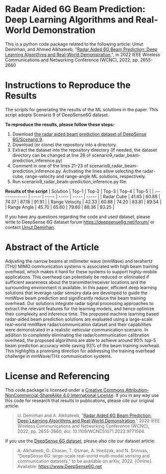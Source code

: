 # Radar Aided 6G Beam Prediction: Deep Learning Algorithms and Real-World Demonstration
This is a python code package related to the following article:
Umut Demirhan, and Ahmed Alkhateeb, "[Radar Aided 6G Beam Prediction: Deep Learning Algorithms and Real-World Demonstration](https://ieeexplore.ieee.org/document/9771564),", in 2022 IEEE Wireless Communications and Networking Conference (WCNC), 2022, pp. 2655-2660

# Instructions to Reproduce the Results 
The scripts for generating the results of the ML solutions in the paper. This script adopts Scenario 9 of DeepSense6G dataset.

**To reproduce the results, please follow these steps:**
1. Download [the radar aided beam prediction dataset of DeepSense 6G/Scenario 9](https://deepsense6g.net/radar-aided-beam-prediction/).
2. Download (or clone) the repository into a directory.
3. Extract the dataset into the repository directory 
   (If needed, the dataset directory can be changed at line 28 of scenario9_radar_beam-prediction_inference.py)
4. Comment in one of the lines 21-23 of scenario9_radar_beam-prediction_inference.py.
   Activating the lines allow selecting the radar-cube, range-velocity and range-angle ML solutions, respectively.
5. Run scenario9_radar_beam-prediction_inference.py file.

**Results of the script**
| Solution       | Top-1 | Top-2 | Top-3 | Top-4 | Top-5 |
| :------------- | ----- | ----- | ----- | ----- | ----- |
| Radar Cube     | 41.65 | 60.88 | 74.37 | 87.18 | 91.91 |
| Range Velocity | 42.33 | 60.88 | 74.20 | 83.81 | 89.54 |
| Range Angle    | 45.70 | 65.60 | 79.60 | 88.36 | 93.25 |

If you have any questions regarding the code and used dataset, please write to DeepSense 6G dataset forum https://deepsense6g.net/forum/ or contact [Umut Demirhan](mailto:udemirhan@asu.edu?subject=[GitHub]%20Beam%20prediction%20implementation).

# Abstract of the Article
Adjusting the narrow beams at millimeter wave (mmWave) and terahertz (THz) MIMO communication systems is associated with high beam training overhead, which makes it hard for these systems to support highly-mobile applications. This overhead can potentially be reduced or eliminated if sufficient awareness about the transmitter/receiver locations and the surrounding environment is available. In this paper, efficient deep learning solutions that leverage radar sensory data are developed to guide the mmWave beam prediction and significantly reduce the beam training overhead. Our solutions integrate radar signal processing approaches to extract the relevant features for the learning models, and hence optimize their complexity and inference time. The proposed machine learning based radar-aided beam prediction solutions are evaluated using a large-scale real-world mmWave radar/communication dataset and their capabilities were demonstrated in a realistic vehicular communication scenario. In addition to completely eliminating the radar/communication calibration overhead, the proposed algorithms are able to achieve around 90% top-5 beam prediction accuracy while saving 93% of the beam training overhead. This highlights a promising direction for addressing the training overhead challenge in mmWave/THz communication systems.

# License and Referencing
This code package is licensed under a [Creative Commons Attribution-NonCommercial-ShareAlike 4.0 International License](https://creativecommons.org/licenses/by-nc-sa/4.0/). 
If you in any way use this code for research that results in publications, please cite our original article:
> U. Demirhan and A. Alkhateeb, "[Radar Aided 6G Beam Prediction: Deep Learning Algorithms and Real-World Demonstration](https://ieeexplore.ieee.org/document/9771564)," 2022 IEEE Wireless Communications and Networking Conference (WCNC), 2022, pp. 2655-2660, doi: 10.1109/WCNC51071.2022.9771564.

If you use the [DeepSense 6G dataset](www.deepsense6g.net), please also cite our dataset article:
> A. Alkhateeb, G. Charan, T. Osman, A. Hredzak, and N. Srinivas, “DeepSense 6G: large-scale real-world multi-modal sensing and communication datasets,” to be available on arXiv, 2022. [Online]. Available: https://www.DeepSense6G.net
